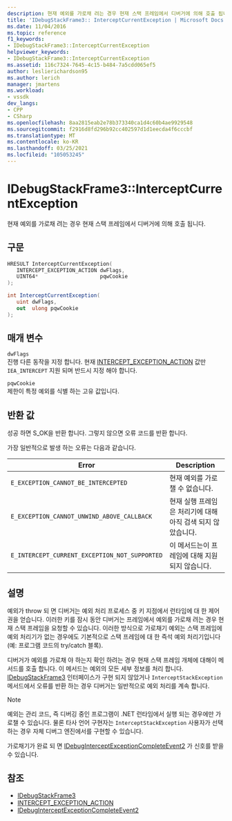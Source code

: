 ```yaml
---
description: 현재 예외를 가로채 려는 경우 현재 스택 프레임에서 디버거에 의해 호출 됩니다.
title: 'IDebugStackFrame3:: InterceptCurrentException | Microsoft Docs'
ms.date: 11/04/2016
ms.topic: reference
f1_keywords:
- IDebugStackFrame3::InterceptCurrentException
helpviewer_keywords:
- IDebugStackFrame3::InterceptCurrentException
ms.assetid: 116c7324-7645-4c15-b484-7a5cdd065ef5
author: leslierichardson95
ms.author: lerich
manager: jmartens
ms.workload:
- vssdk
dev_langs:
- CPP
- CSharp
ms.openlocfilehash: 8aa2815eab2e78b373340ca1d4c60b4ae9929548
ms.sourcegitcommit: f2916d8fd296b92cc402597d1d1eecda4f6cccbf
ms.translationtype: MT
ms.contentlocale: ko-KR
ms.lasthandoff: 03/25/2021
ms.locfileid: "105053245"
---
```

# <a name="idebugstackframe3interceptcurrentexception"></a>IDebugStackFrame3::InterceptCurrentException
현재 예외를 가로채 려는 경우 현재 스택 프레임에서 디버거에 의해 호출 됩니다.

## <a name="syntax"></a>구문

```cpp
HRESULT InterceptCurrentException(
   INTERCEPT_EXCEPTION_ACTION dwFlags,
   UINT64*                    pqwCookie
);
```

```csharp
int InterceptCurrentException(
   uint dwFlags,
   out  ulong pqwCookie
);
```

## <a name="parameters"></a>매개 변수
`dwFlags`\
진행 다른 동작을 지정 합니다. 현재 [INTERCEPT_EXCEPTION_ACTION](../../../extensibility/debugger/reference/intercept-exception-action.md) 값만 `IEA_INTERCEPT` 지원 되며 반드시 지정 해야 합니다.

`pqwCookie`\
제한이 특정 예외를 식별 하는 고유 값입니다.

## <a name="return-value"></a>반환 값
 성공 하면 S_OK을 반환 합니다. 그렇지 않으면 오류 코드를 반환 합니다.

 가장 일반적으로 발생 하는 오류는 다음과 같습니다.

|Error|Description|
|-----------|-----------------|
|`E_EXCEPTION_CANNOT_BE_INTERCEPTED`|현재 예외를 가로챌 수 없습니다.|
|`E_EXCEPTION_CANNOT_UNWIND_ABOVE_CALLBACK`|현재 실행 프레임은 처리기에 대해 아직 검색 되지 않았습니다.|
|`E_INTERCEPT_CURRENT_EXCEPTION_NOT_SUPPORTED`|이 메서드는이 프레임에 대해 지원 되지 않습니다.|

## <a name="remarks"></a>설명
 예외가 throw 되 면 디버거는 예외 처리 프로세스 중 키 지점에서 런타임에 대 한 제어권을 얻습니다. 이러한 키를 잠시 동안 디버거는 프레임에서 예외를 가로채 려는 경우 현재 스택 프레임을 요청할 수 있습니다. 이러한 방식으로 가로채기 예외는 스택 프레임에 예외 처리기가 없는 경우에도 기본적으로 스택 프레임에 대 한 즉석 예외 처리기입니다 (예: 프로그램 코드의 try/catch 블록).

 디버거가 예외를 가로채 야 하는지 확인 하려는 경우 현재 스택 프레임 개체에 대해이 메서드를 호출 합니다. 이 메서드는 예외의 모든 세부 정보를 처리 합니다. [IDebugStackFrame3](../../../extensibility/debugger/reference/idebugstackframe3.md) 인터페이스가 구현 되지 않았거나 `InterceptStackException` 메서드에서 오류를 반환 하는 경우 디버거는 일반적으로 예외 처리를 계속 합니다.

> [!NOTE]
> 예외는 관리 코드, 즉 디버깅 중인 프로그램이 .NET 런타임에서 실행 되는 경우에만 가로챌 수 있습니다. 물론 타사 언어 구현자는 `InterceptStackException` 사용자가 선택 하는 경우 자체 디버그 엔진에서를 구현할 수 있습니다.

 가로채기가 완료 되 면 [IDebugInterceptExceptionCompleteEvent2](../../../extensibility/debugger/reference/idebuginterceptexceptioncompleteevent2.md) 가 신호를 받을 수 있습니다.

## <a name="see-also"></a>참조
- [IDebugStackFrame3](../../../extensibility/debugger/reference/idebugstackframe3.md)
- [INTERCEPT_EXCEPTION_ACTION](../../../extensibility/debugger/reference/intercept-exception-action.md)
- [IDebugInterceptExceptionCompleteEvent2](../../../extensibility/debugger/reference/idebuginterceptexceptioncompleteevent2.md)

